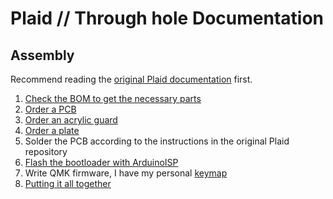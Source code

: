 # Plaid // Through hole Documentation

## Assembly

Recommend reading the
[original Plaid documentation](https://github.com/hsgw/plaid/tree/master/doc)
first.

1. [Check the BOM to get the necessary parts](./md/BOM.md)
2. [Order a PCB](./md/pcb.md)
3. [Order an acrylic guard](./md/guard.md)
4. [Order a plate](./md/plate.md)
5. Solder the PCB according to the instructions in the original Plaid repository
6. [Flash the bootloader with ArduinoISP](./md/bootloader.md)
7. Write QMK firmware, I have my personal
[keymap](https://github.com/qmk/qmk_firmware/tree/master/keyboards/dm9records/plaid/keymaps/stephen-huan) 
8. [Putting it all together](./md/complete.md)

